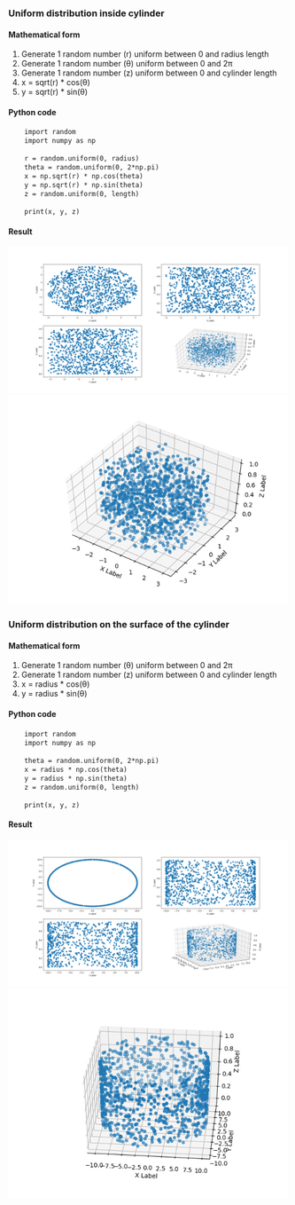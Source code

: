 ### Uniform distribution inside cylinder

#### Mathematical form

1. Generate 1 random number (r) uniform between 0 and radius length
2. Generate 1 random number (θ) uniform between 0 and 2π
3. Generate 1 random number (z) uniform between 0 and cylinder length
4. x = sqrt(r) * cos(θ)
5. y = sqrt(r) * sin(θ)

#### Python code

````
    import random
    import numpy as np

    r = random.uniform(0, radius)
    theta = random.uniform(0, 2*np.pi)
    x = np.sqrt(r) * np.cos(theta)
    y = np.sqrt(r) * np.sin(theta)
    z = random.uniform(0, length)

    print(x, y, z)
````

#### Result

![Cylinder_in_uniformity](https://github.com/AymericFerreira/ubiquitous-umbrella/blob/master/doc/images/cylinder_in_uniformity.png)<br/>
![Cylinder_in](https://github.com/AymericFerreira/ubiquitous-umbrella/blob/master/doc/images/cylinder_in.png)

### Uniform distribution on the surface of the cylinder

#### Mathematical form

1. Generate 1 random number (θ) uniform between 0 and 2π
2. Generate 1 random number (z) uniform between 0 and cylinder length
3. x = radius * cos(θ)
4. y = radius * sin(θ)

#### Python code

````
    import random
    import numpy as np

    theta = random.uniform(0, 2*np.pi)
    x = radius * np.cos(theta)
    y = radius * np.sin(theta)
    z = random.uniform(0, length)

    print(x, y, z)
````

#### Result

![Cylinder_out_uniformity](https://github.com/AymericFerreira/ubiquitous-umbrella/blob/master/doc/images/cylinder_out_uniformity.png)<br/>
![Cylinder_out](https://github.com/AymericFerreira/ubiquitous-umbrella/blob/master/doc/images/cylinder_out.png)
